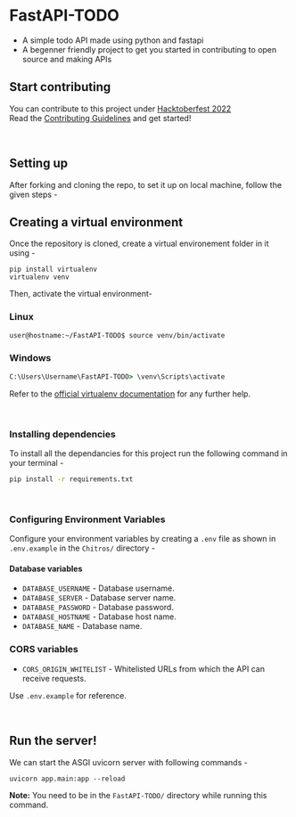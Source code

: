 # FastAPI-TODO
- A simple todo API made using python and fastapi
- A begenner friendly project to get you started in contributing to open source and making APIs

## Start contributing
You can contribute to this project under [Hacktoberfest 2022](https://hacktoberfest.com)  
Read the [Contributing Guidelines](CONTRIBUTING.md) and get started!

<br>

## Setting up

After forking and cloning the repo, to set it up on local machine, follow the given steps - 

## Creating a virtual environment

Once the repository is cloned, create a virtual environement folder in it using - 
```
pip install virtualenv
virtualenv venv
```

Then, activate the virtual environment-

### Linux
```bash
user@hostname:~/FastAPI-TODO$ source venv/bin/activate
```

### Windows
```cmd
C:\Users\Username\FastAPI-TODO> \venv\Scripts\activate
```

Refer to the [official virtualenv documentation](https://virtualenv.pypa.io) for any further help.


<br>

### Installing dependencies

To install all the dependancies for this project run the following command in your terminal -

```sh
pip install -r requirements.txt
```

<br>

### Configuring Environment Variables

Configure your environment variables by creating a `.env` file as shown in `.env.example` in the `Chitros/` directory -

#### Database variables
- `DATABASE_USERNAME` - Database username.
- `DATABASE_SERVER` - Database server name.
- `DATABASE_PASSWORD` -  Database password.
- `DATABASE_HOSTNAME` - Database host name.
- `DATABASE_NAME` - Database name.

### CORS variables
- `CORS_ORIGIN_WHITELIST` - Whitelisted URLs from which the API can receive requests.

Use `.env.example` for reference.

<br>

## Run the server!

We can start the ASGI uvicorn server with following commands -
```
uvicorn app.main:app --reload
```
**Note:** You need to be in the `FastAPI-TODO/` directory while running this command.



